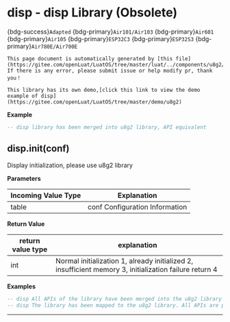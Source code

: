 # disp - disp Library (Obsolete)

{bdg-success}`Adapted` {bdg-primary}`Air101/Air103` {bdg-primary}`Air601` {bdg-primary}`Air105` {bdg-primary}`ESP32C3` {bdg-primary}`ESP32S3` {bdg-primary}`Air780E/Air700E`

```{note}
This page document is automatically generated by [this file](https://gitee.com/openLuat/LuatOS/tree/master/luat/../components/u8g2/luat_lib_disp.c). If there is any error, please submit issue or help modify pr, thank you！
```

```{tip}
This library has its own demo,[click this link to view the demo example of disp](https://gitee.com/openLuat/LuatOS/tree/master/demo/u8g2)
```

**Example**

```lua
-- disp library has been merged into u8g2 library, API equivalent

```

## disp.init(conf)



Display initialization, please use u8g2 library

**Parameters**

|Incoming Value Type | Explanation|
|-|-|
|table|conf Configuration Information|

**Return Value**

|return value type | explanation|
|-|-|
|int|Normal initialization 1, already initialized 2, insufficient memory 3, initialization failure return 4|

**Examples**

```lua
-- disp All APIs of the library have been merged into the u8g2 library
-- disp The library has been mapped to the u8g2 library. All APIs are proxied to u8g2. Please refer to API

```

---

